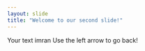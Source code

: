 ```yaml
---
layout: slide
title: "Welcome to our second slide!"
---
```

Your text imran
Use the left arrow to go back!
